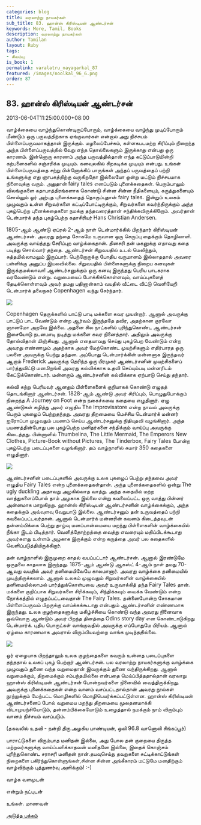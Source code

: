 ```yaml
---
categories: blog
title: வரலாற்று நாயகர்கள்
sub_title: 83. ஹான்ஸ் கிரிஸ்டியன் ஆண்டர்சன்
keywords: More, Tamil, Books
description: வரலாற்று நாயகர்கள்
author: Tamilan
layout: Ruby
tags:
- சிலம்பு
is_book: 1
permalink: varalatru_nayagarkal_87
featured: /images/noolkal_96_6.png
order: 87
---
```



## 83. ஹான்ஸ் கிரிஸ்டியன் ஆண்டர்சன்

2013-06-04T11:25:00.000+08:00

வாழ்க்கையை வாழ்ந்துகொண்டிருப்போரும், வாழ்க்கையை வாழ்ந்து முடிப்போரும் மீண்டும் ஒரு பருவத்திற்காக ஏங்குவார்கள் என்றால் அது நிச்சயம் பிள்ளைப்பருவமாகத்தான் இருக்கும். மழலைப்பேச்சும், கள்ளகபடமற்ற சிரிப்பும் நிறைந்த அந்த பிள்ளைப்பருவத்தில் வேறு எந்த தொல்லைகளும் இருக்காது என்பது ஒரு காரணம். இன்னொரு காரணம் அந்த பருவத்தில்தான் எந்த கட்டுப்பாடுமின்றி கற்பனைகளில் சஞ்சரிக்க முடியும். கனவுலகில் சிறகடிக்க முடியும் என்பது. உங்கள் பிள்ளைப்பருவத்தை சற்று பின்னோக்கிப் பாருங்கள் அந்தப் பருவத்தைப் பற்றி உங்களுக்கு எது ஞாபகத்திற்கு வருகிறதோ இல்லையோ ஒன்று மட்டும் நிச்சயமாக நினைவுக்கு வரும். அதுதான் fairy tales எனப்படும் புனைக்கதைகள். பெரும்பாலும் விலங்குகளை கதாபாத்திரங்களாக கொண்டு சின்ன சின்ன நீதிகளையும், கருத்துகளையும் சொல்லும் ஓர் அற்புத புனைக்கதைத் தொகுப்புதான் fairy tales. இன்றும் உலகம் முழுவதும் உள்ள சிறுவர்களை கட்டிப்போட்டிருக்கும், சிறுவர்களை கவர்ந்திருக்கும் அந்த புகழ்பெற்ற புனைக்கதைகளை நமக்கு தந்தவரைத்தான் சந்திக்கவிருக்கிறோம். அவர்தான் டென்மார்க் தந்த புகழ்பெற்ற கதாசிரியர் Hans Christian Andersen.

1805-ஆம் ஆண்டு ஏப்ரல் 2-ஆம் நாள் டென்மார்க்கில் பிறந்தார் கிரிஸ்டியன் ஆண்டர்சன். அவரது தந்தை சோகமே உருவான ஒரு செருப்பு தைக்கும் தொழிலாளி. அவருக்கு வாய்த்தது சேரிப்புற வாழ்க்கைதான். தினசரி தன் மகனுக்கு எதாவது கதை படித்து சொல்வார் தந்தை. ஆண்டர்சன் சிறுவயதில் உடல் மெலிந்தும், சுத்தமில்லாமலும் இருப்பார். பெற்றோருக்கு போதிய வருமானம் இல்லாததால் அவரை பள்ளிக்கு அனுப்ப இயலவில்லை. சிறுவயதில் பிள்ளைகளுக்கு நிறைய கனவுகள் இருக்குமல்லாவா! ஆண்டர்சனுக்கும் ஒரு கனவு இருந்தது பெரிய பாடகராக வரவேண்டும் என்று. வறுமையைப் போக்கிக்கொள்ளவும், வாய்ப்புகளைத் தேடிக்கொள்ளவும் அவர் தமது பதினான்காம் வயதில் வீட்டை விட்டு வெளியேறி டென்மார்க் தலைநகர் Copenhagen வந்து சேர்ந்தார்.

![](http://3.bp.blogspot.com/-_l9DHviMbjA/UXOKbkR0gpI/AAAAAAAADms/PjfexBVwLow/s1600/images.jpg)

Copenhagen தெருக்களில் பாட்டு பாடி மக்களை கவர முயன்றார். ஆனால் அவருக்கு பாட்டுப் பாட வேண்டும் என்ற ஆர்வம் இருந்ததே தவிர, அதற்கான குரலோ ஞானமோ அறவே இல்லை. அதனை சில நாட்களில் புரிந்துகொண்ட ஆண்டர்சன் இசையோடு நடனமாடி நடித்து மக்களை கவர நினைத்தார். அதிலும் அவருக்கு தோல்விதான் மிஞ்சியது. ஆனால் எதையாவது செய்து புகழ்பெற வேண்டும் என்ற அவரது எண்ணமும் அதற்காக அவர் மேற்கொண்ட முயற்சிகளும் எதிர்பாரத ஒரு பலனை அவருக்கு பெற்று தந்தன. அப்போது டென்மார்க்கின் மன்னனாக இருந்தவர் ஆறாம் Frederick அவருக்கு தெரிந்த ஒரு பிரமுகர் ஆண்டர்சனின் முயற்சிகளைப் பார்த்துவிட்டு மனமிறங்கி அவரது கல்விக்காக உதவி செய்யும்படி மன்னரிடம் கேட்டுக்கொண்டார். மன்னரும் ஆண்டர்சனின் கல்விக்காக ஏற்பாடு செய்து தந்தார்.

கல்வி கற்று பெரியவர் ஆனதும் பிள்ளைகளைக் குறியாகக் கொண்டு எழுதத் தொடங்கினார் ஆண்டர்சன். 1828-ஆம் ஆண்டு அவர் சிரிப்பும், பொழுதுபோக்கும் நிறைந்த A Journey on Foot என்ற நகைச்சுவை கதையை எழுதினார். ஏழு ஆண்டுகள் கழித்து அவர் எழுதிய The Improvisatore என்ற நாவல் அவருக்கு பெரும் புகழைப் பெற்றுதந்தது. அவரது திறமையை மெச்சிய டென்மார்க் மன்னர் ஐரோப்பா முழுவதும் பயணம் செய்ய ஆண்டர்சனுக்கு நிதியுதவி வழங்கினார். அந்த பயணத்தின்போது பல புகழ்பெற்ற மனிதர்களை சந்திக்கும் வாய்ப்பு அவருக்கு கிடைத்தது. பின்னாளில் Thumbelina, The Little Mermaid, The Emperors New Clothes, Picture-Book without Pictures, The Tinderbox, Fairy Tales போன்ற புகழ்பெற்ற படைப்புகளை வழங்கினார். தம் வாழ்நாளில் சுமார் 350 கதைகளை எழுதினார்.

![](http://1.bp.blogspot.com/-dlXch9QPDxU/UXOKhmi24YI/AAAAAAAADm0/rx3ON8anhJs/s1600/images+\(1\).jpg)

ஆண்டர்சனின் படைப்புகளில் அவருக்கு உலக புகழைப் பெற்று தந்தவை அவர் எழுதிய Fairy Tales என்ற புனைக்கதைகள்தான். அந்த புனைக்கதைகளில் ஒன்று The ugly duckling அதாவது அழகில்லாத வாத்து. அந்த கதையில் மற்ற வாத்துகளைப்போல் தாம் அழகாக இல்லை என்று கவலைப்பட்ட ஒரு வாத்து பின்னர் அன்னமாக மாறுகிறது. ஹான்ஸ் கிரிஸ்டியன் ஆண்டர்சனின் வாழ்க்கைக்கும், அந்த கதைக்கும் அவ்வுளவு வேறுபாடு இல்லை. ஆண்டர்சனும் தன் உருவத்தைப் பற்றி கவலைப்பட்டவர்தான். ஆனால் டென்மார்க் மன்னரின் கவனம் கிடைத்தவுடன் தன்னம்பிக்கை பெற்று தாழ்வு மனப்பான்மையை மறந்து பிள்ளைகளின் வாழ்க்கையில் நீங்கா இடம் பிடித்தார். வெளித்தோற்றத்தை வைத்து எவரையும் மதிப்பிடக்கூடாது அவர்களது உள்ளம் அழகாக இருக்கும் என்ற கருத்தை அவர் பல கதைகளில் வெளிப்படுத்தியிருக்கிறார்.

தன் வாழ்நாளில் இருமுறை காதல் வயப்பட்டார் ஆண்டர்சன். ஆனால் இரண்டுமே ஒருதலை காதலாக இருந்தது. 1875-ஆம் ஆண்டு ஆகஸ்ட் 4-ஆம் நாள் தமது 70-ஆவது வயதில் அவர் தனிமையிலேயே காலமானார். அவரது வாழ்க்கை தனிமையில் முடிந்திருக்கலாம். ஆனால் உலகம் முழுவதும் சிறுவர்களின் வாழ்க்கையில் தனிமையில்லாமல் பார்த்துக்கொள்பவை அவர் உருவாக்கித் தந்த Fairy Tales தான். மக்களை குறிப்பாக சிறுவர்களை சிரிக்கவும், சிந்திக்கவும் வைக்க வேண்டும் என்ற நோக்கத்தில் எழுதப்பட்டவைதான் The Fairy Tales. தன்னைபோன்ற சோகமான பிள்ளைப்பருவம் பிறருக்கு வாய்க்கக்கூடாது என்பதும் ஆண்டர்சனின் எண்ணமாக இருந்தது. உலக குழந்தைகளுக்கு மகிழ்ச்சியை கொண்டு வந்த அவரது நினைவாக ஒவ்வொரு ஆண்டும் அவர் பிறந்த தினத்தை Odins story day என கொண்டாடுகிறது டென்மார்க். புதிய பொருட்கள் வாங்குவதில் அவருக்கு எப்போதுமே பிரியம். ஆனால் ஏழ்மை காரணமாக அவரால் விரும்பியவற்றை வாங்க முடிந்ததில்லை.

![](http://4.bp.blogspot.com/-5Jw_XdpU0FA/UXOKqrXS5QI/AAAAAAAADnE/5J4d5CUvmVc/s1600/images+\(2\).jpg)

ஓர் ஏழையாக பிறந்தாலும் உலக குழந்தைகளை கவரும் உன்னத படைப்புகளை தந்ததால் உலகப் புகழ் பெற்றார் ஆண்டர்சன். பல வரலாற்று நாயகர்களுக்கு வாழ்க்கை முழுவதும் துணை வந்த வறுமைதான் இவருக்கும் துணை வந்திருக்கிறது. ஆனால் வறுமைக்கும், திறமைக்கும் சம்பந்தமில்லை என்பதை மெய்ப்பித்ததால்தான் வரலாறு ஹான்ஸ் கிரிஸ்டியன் ஆண்டர்சன் போன்றவர்களை நினைவில் வைத்திருக்கிறது. அவருக்கு புனைக்கதைகள் என்ற வானம் வசப்பட்டதால்தான் அவரது நூல்கள் நூற்றுக்கும் மேற்பட்ட மொழிகளில் மொழிபெயர்க்கப்பட்டுள்ளன. ஹான்ஸ் கிரிஸ்டியன் ஆண்டர்சனைப் போல் வறுமைய மறந்து திறமையை மூலதனமாக்கி விடாமுயற்சியோடும், தன்னம்பிக்கையோடும் உழைத்தால் நமக்கும் நாம் விரும்பும் வானம் நிச்சயம் வசப்படும்.

(தகவலில் உதவி - நன்றி திரு.அழகிய பாண்டியன், ஒலி 96.8 வானொலி சிங்கப்பூர்)

பாராட்டுகளை விரும்பாத மனிதன் இல்லை, அது போல தன் குறையை திருத்த மற்றவர்களுக்கு வாய்ப்பளிக்காதவன் மனிதனே இல்லை, இதைக் கொஞ்சம் புரிந்துகொண்ட சராசரி மனிதன் நான்.தயவுசெய்து தவறுகளை சுட்டிக்காட்டுங்கள் நிறைகளை பகிர்ந்துகொள்ளுங்கள்,சின்ன சின்ன அங்கீகாரம் மட்டுமே மனதிற்கும் வாழ்விற்கும் புத்துணர்வு அளிக்கும்! :-)

வாழ்க வளமுடன்

என்றும் நட்புடன்

உங்கள். மாணவன்

[அடுத்த பக்கம்](varalatru_nayagarkal_88)